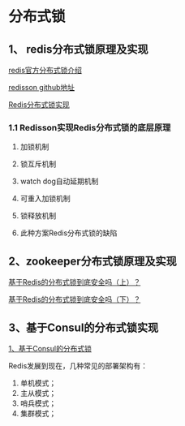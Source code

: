 #  分布式锁

##  1、 redis分布式锁原理及实现

[redis官方分布式锁介绍](https://redis.io/topics/distlock)

[redisson github地址](https://github.com/redisson/redisson)

[Redis分布式锁实现](https://mp.weixin.qq.com/s?__biz=MzU5ODUwNzY1Nw==&mid=2247484155&idx=1&sn=0c73f45f2f641ba0bf4399f57170ac9b&scene=21#wechat_redirect)

###  1.1 Redisson实现Redis分布式锁的底层原理

1.  加锁机制

2. 锁互斥机制

3. watch dog自动延期机制

4. 可重入加锁机制

5. 锁释放机制

6. 此种方案Redis分布式锁的缺陷


##  2、zookeeper分布式锁原理及实现

 [基于Redis的分布式锁到底安全吗（上）？](http://zhangtielei.com/posts/blog-redlock-reasoning.html)

 [基于Redis的分布式锁到底安全吗（下）？](http://zhangtielei.com/posts/blog-redlock-reasoning-part2.html)



##  3、基于Consul的分布式锁实现

[1、基于Consul的分布式锁](http://blog.didispace.com/spring-cloud-consul-lock-and-semphore/)



Redis发展到现在，几种常见的部署架构有：

1. 单机模式；
2. 主从模式；
3. 哨兵模式；
4. 集群模式；